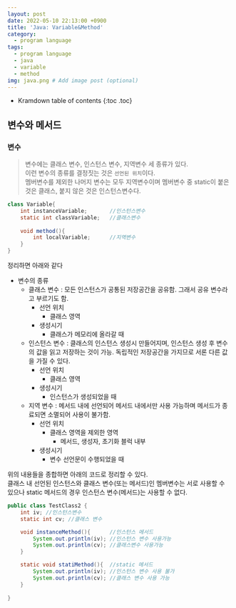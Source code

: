 ```yaml
---
layout: post
date: 2022-05-10 22:13:00 +0900
title: 'Java: Variable&Method'
category:
  - program language
tags:
  - program language
  - java
  - variable
  - method
img: java.png # Add image post (optional)  
---
```


* Kramdown table of contents
{:toc .toc}

## 변수와 메서드
### 변수
> 변수에는 클래스 변수, 인스턴스 변수, 지역변수 세 종류가 있다.  
> 이런 변수의 종류를 결정짓는 것은 `선언된 위치`이다.  
> 멤버변수를 제외한 나머지 변수는 모두 지역변수이며 멤버변수 중 static이 붙은 것은 클래스, 붙지 않은 것은 인스턴스변수다.

```java
class Variable{
    int instanceVariable;       //인스턴스변수
    static int classVariable;   //클래스변수
    
    void method(){
        int localVariable;      //지역변수
    }
}
```
정리하면 아래와 같다
- 변수의 종류
  - 클래스 변수 : 모든 인스턴스가 공통된 저장공간을 공유함. 그래서 공유 변수라고 부르기도 함.
    - 선언 위치
      - 클래스 영역
    - 생성시기
      - 클래스가 메모리에 올라갈 때
  - 인스턴스 변수 : 클래스의 인스턴스 생성시 만들어지며, 인스턴스 생성 후 변수의 값을 읽고 저장하는 것이 가능. 독립적인 저장공간을 가지므로 서론 다른 값을 가질 수 있다.
    - 선언 위치
      - 클래스 영역
    - 생성시기
      - 인스턴스가 생성되었을 때
  - 지역 변수 : 메서드 내에 선언되어 메서드 내에서만 사용 가능하며 메서드가 종료되면 소멸되어 사용이 불가함.
    - 선언 위치
      - 클래스 영역을 제외한 영역
        - 메서드, 생성자, 초기화 블럭 내부
    - 생성시기
      - 변수 선언문이 수행되었을 때

위의 내용들을 종합하면 아래의 코드로 정리할 수 있다.  
클래스 내 선언된 인스턴스와 클래스 변수(또는 메서드)인 멤버변수는 서로 사용할 수 있으나 static 메서드의 경우 인스턴스 변수(메서드)는 사용할 수 없다. 
```java
public class TestClass2 {
    int iv; //인스턴스변수
    static int cv; //클래스 변수

    void instanceMethod(){      //인스턴스 메서드
        System.out.println(iv); //인스턴스 변수 사용가능
        System.out.println(cv); //클래스변수 사용가능
    }

    static void statiMethod(){  //static 메서드
        System.out.println(iv); //인스턴스 변수 사용 불가
        System.out.println(cv); //클래스 변수 사용 가능
    }
    
}
```